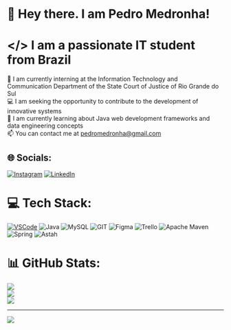 # 💫 Hey there. I am Pedro Medronha!

# </> I am a passionate IT student from Brazil
🔭 I am currently interning at the Information Technology and Communication Department of the State Court of Justice of Rio Grande do Sul<br>💻 I am seeking the opportunity to contribute to the development of innovative systems<br>🌱 I am currently learning about Java web development frameworks and data engineering concepts<br>📫 You can contact me at pedromedronha@gmail.com


## 🌐 Socials:
[![Instagram](https://img.shields.io/badge/Instagram-%23E4405F.svg?logo=Instagram&logoColor=white)](https://instagram.com/pererereredo) [![LinkedIn](https://img.shields.io/badge/LinkedIn-%230077B5.svg?logo=linkedin&logoColor=white)](https://linkedin.com/in/linkedin.com/in/pedro-medronha-62a1b0198) 

# 💻 Tech Stack:
[![VSCode](https://img.shields.io/badge/VSCode-%23007ACC.svg?style=for-the-badge&logo=visual-studio-code&logoColor=white)](link_para_o_seu_repositório_VSCode) ![Java](https://img.shields.io/badge/java-%23ED8B00.svg?style=for-the-badge&logo=openjdk&logoColor=white) ![MySQL](https://img.shields.io/badge/mysql-%2300000f.svg?style=for-the-badge&logo=mysql&logoColor=white) ![GIT](https://img.shields.io/badge/Git-fc6d26?style=for-the-badge&logo=git&logoColor=white) ![Figma](https://img.shields.io/badge/figma-%23F24E1E.svg?style=for-the-badge&logo=figma&logoColor=white) ![Trello](https://img.shields.io/badge/Trello-%23026AA7.svg?style=for-the-badge&logo=Trello&logoColor=white) ![Apache Maven](https://img.shields.io/badge/Apache%20Maven-C71A36?style=for-the-badge&logo=Apache%20Maven&logoColor=white) ![Spring](https://img.shields.io/badge/Spring-%236DB33F.svg?style=for-the-badge&logo=spring&logoColor=white) ![Astah](https://img.shields.io/badge/Astah-%2321577B.svg?style=for-the-badge&logo=astah&logoColor=white)
# 📊 GitHub Stats:
![](https://github-readme-stats.vercel.app/api?username=pedro-medronha&theme=nightowl&hide_border=false&include_all_commits=true&count_private=true)<br/>
![](https://github-readme-streak-stats.herokuapp.com/?user=pedro-medronha&theme=nightowl&hide_border=false)<br/>
![](https://github-readme-stats.vercel.app/api/top-langs/?username=pedro-medronha&theme=nightowl&hide_border=false&include_all_commits=true&count_private=true&layout=compact)

---
[![](https://visitcount.itsvg.in/api?id=pedro-medronha&icon=2&color=6)](https://visitcount.itsvg.in)
